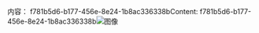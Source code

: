 <span data-ttu-id="98c94-101">内容： f781b5d6-b177-456e-8e24-1b8ac336338b</span><span class="sxs-lookup"><span data-stu-id="98c94-101">Content: f781b5d6-b177-456e-8e24-1b8ac336338b</span></span>![图像](5fd11596-d4b6-4eee-a4e7-601e5830e977.png)
